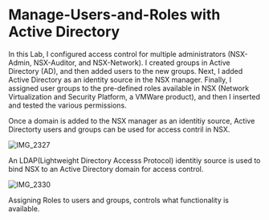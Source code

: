 # Manage-Users-and-Roles with Active Directory

In this Lab, I configured access control for multiple administrators (NSX-Admin, NSX-Auditor, and NSX-Network). I created groups in Active Directory (AD), and then added users to the new groups. Next, I added Active Directory as an identity source in the NSX manager. Finally, I assigned user groups to the pre-defined roles available in NSX (Network Virtualization and Security Platform, a VMWare product), and then I inserted and tested the various permissions.

Once a domain is added to the NSX manager as an identitiy source, Active Directorty users and groups can be used for access contril in NSX.

![IMG_2327](https://github.com/user-attachments/assets/de33e237-7b94-4eb7-8bbd-93faeb8fa4ec)

An LDAP(Lightweight Directory Accesss Protocol) identitiy source is used to bind NSX to an Active Directory domain for access control.

![IMG_2330](https://github.com/user-attachments/assets/2b9ebe8c-4084-4411-8001-b6c73846aa9c)

Assigning Roles to users and groups, controls what functionality is available.
